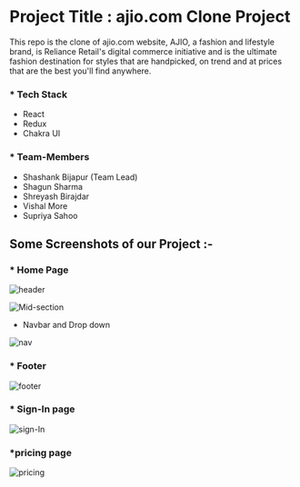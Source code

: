 # Project Title : ajio.com Clone Project

This repo is the clone of ajio.com website, AJIO, a fashion and lifestyle brand, is Reliance Retail's digital commerce initiative and is the ultimate fashion destination for styles that are handpicked, on trend and at prices that are the best you'll find anywhere.

### * Tech Stack

- React
- Redux
- Chakra UI


### * Team-Members

- Shashank Bijapur (Team Lead)
- Shagun Sharma
- Shreyash Birajdar
- Vishal More
- Supriya Sahoo

## Some Screenshots of our Project :-

### * Home Page 

![header](https://user-images.githubusercontent.com/103629917/191203336-cefedb7f-2ad8-4ea9-8376-b7bc5d2f009e.png)

![Mid-section](https://user-images.githubusercontent.com/103629917/191203419-355af476-5cd3-4e0c-9bbc-4a1f63c87757.png)

* Navbar and Drop down

![nav](https://user-images.githubusercontent.com/103629917/191203377-775c3c41-139a-48ea-9733-4c6c6291c762.png)

### * Footer 

![footer](https://user-images.githubusercontent.com/103629917/191203460-21aa0729-f5d0-4785-a431-2104aef34471.png)

### * Sign-In page

![sign-In](https://user-images.githubusercontent.com/103629917/191203507-c5acb690-04a1-48bf-b5de-bdfb4f2a4343.png)

### *pricing page

![pricing](https://user-images.githubusercontent.com/103629917/191203556-952ef5a9-526c-4f53-aa3f-6a75573cbe73.png)
